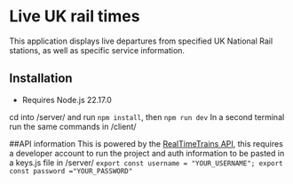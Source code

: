 # Live UK rail times 

This application displays live departures from specified UK National Rail stations, as well as specific service information.

## Installation
- Requires Node.js 22.17.0

cd into /server/ and run `npm install`, then `npm run dev`
In a second terminal run the same commands in /client/

##API information
This is powered by the [RealTimeTrains API](https://api.rtt.io/), this requires a developer account to run the project and auth information to be pasted in a keys.js file in /server/
`export const username = "YOUR_USERNAME";
export const password ="YOUR_PASSWORD"`
